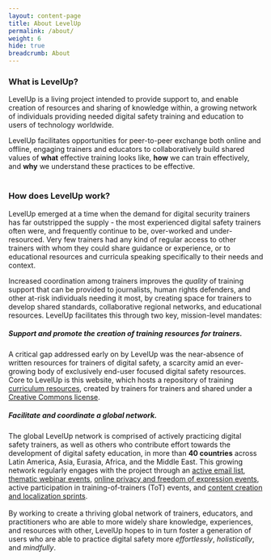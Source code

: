 ```yaml
---
layout: content-page
title: About LevelUp
permalink: /about/
weight: 6
hide: true
breadcrumb: About
---
```

### What is LevelUp?
LevelUp is a living project intended to provide support to, and enable creation of resources and sharing of knowledge within, a growing network of individuals providing needed digital safety training and education to users of technology worldwide. 

LevelUp facilitates opportunities for peer-to-peer exchange both online and offline, engaging trainers and educators to collaboratively build shared values of **what** effective training looks like, **how** we can train effectively, and **why** we understand these practices to be effective. 
<br><br>

### How does LevelUp work?
LevelUp emerged at a time when the demand for digital security trainers has far outstripped the supply - the most experienced digital safety trainers often were, and frequently continue to be, over-worked and under-resourced. Very few trainers had any kind of regular access to other trainers with whom they could share guidance or experience, or to educational resources and curricula speaking specifically to their needs and context.

Increased coordination among trainers improves the *quality* of training support that can be provided to journalists, human rights defenders, and other at-risk individuals needing it most, by creating space for trainers to develop shared standards, collaborative regional networks, and educational resources. LevelUp facilitates this through two key, mission-level mandates:

##### Support and promote the creation of training resources *for* trainers.
A critical gap addressed early on by LevelUp was the near-absence of written resources for trainers of digital safety, a scarcity amid an ever-growing body of exclusively end-user focused digital safety resources. Core to LevelUp is this website, which hosts a repository of training [curriculum resources](), created by trainers for trainers and shared under a [Creative Commons license]().

##### Facilitate and coordinate a global network.
The global LevelUp network is comprised of actively practicing digital safety trainers, as well as others who contribute effort towards the development of digital safety education, in more than **40 countries** across Latin America, Asia, Eurasia, Africa, and the Middle East. This growing network regularly engages with the project through an [active email list](), [thematic webinar events](), [online privacy and freedom of expression events](), active participation in training-of-trainers (ToT) events, and [content creation and localization sprints]().
<br><br>
By working to create a thriving global network of trainers, educators, and practitioners who are able to more widely share knowledge, experiences, and resources with other, LevelUp hopes to in turn foster a generation of users who are able to practice digital safety more *effortlessly*, *holistically*, and *mindfully*.
<br><br>

